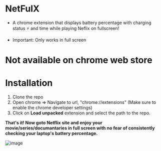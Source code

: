 # NetFulX

- A chrome extension that displays battery percentage with charging status ⚡️ and time
  while playing Neflix on fullscreen!

- Important: Only works in full screen

# Not available on chrome web store

# Installation

1. Clone the repo
2. Open chrome => Navigate to url, "chrome://extensions" (Make sure to enable the chrome developer settings)
3. Click on **Load unpacked** extension and select the path to the repo.

**That's it! Now goto Netflix site and enjoy your movie/series/documantaries in full screen with no fear of consistently checking your laptop's battery percentage.**

![image](https://user-images.githubusercontent.com/39849021/159115167-0fc646b0-62bf-454b-97d7-1713ce3350d3.png)
